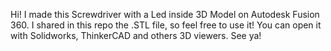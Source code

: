 Hi! I made this Screwdriver with a Led inside 3D Model on Autodesk Fusion 360. I shared in this repo the .STL file, so feel free to use it! You can open it with Solidworks, ThinkerCAD and others 3D viewers. See ya!
